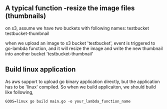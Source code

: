 ## A typical function -resize the image files (thumbnails)

on s3, assume we have two buckets with following names:
testbucket
testbucket-thumbnail

when we upload an image to s3 bucket 'testbucket', event is triggered to go-lambda function,
and it will resize the image and write the new thumbnail into another bucket 'testbucket-thumbnail'

## Build linux application
As aws support to upload go binary application directly, but the application has to be 'linux' compiled.
So when we build applicaiton, we should build like following,

```
GOOS=linux go build main.go -o your_lambda_function_name
```

